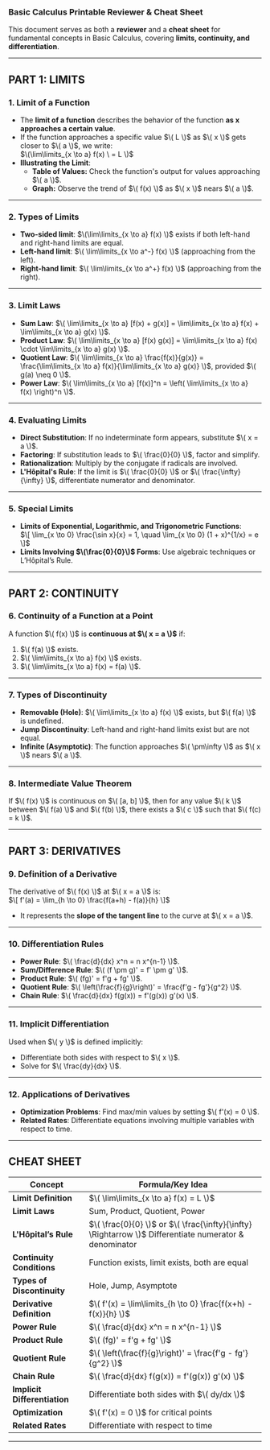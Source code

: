 ### **Basic Calculus Printable Reviewer & Cheat Sheet**  
This document serves as both a **reviewer** and a **cheat sheet** for fundamental concepts in Basic Calculus, covering **limits, continuity, and differentiation**.  

---

## **PART 1: LIMITS**  

### **1. Limit of a Function**  
- The **limit of a function** describes the behavior of the function **as x approaches a certain value**.  
- If the function approaches a specific value $\( L \)$ as $\( x \)$ gets closer to $\( a \)$, we write:  
  $\(\lim\limits_{x \to a} f(x) \ = L
  \)$  
- **Illustrating the Limit**:  
  - **Table of Values:** Check the function's output for values approaching $\( a \)$.  
  - **Graph:** Observe the trend of $\( f(x) \)$ as $\( x \)$ nears $\( a \)$.  

---

### **2. Types of Limits**  
- **Two-sided limit**: $\(\lim\limits_{x \to a} f(x) \)$ exists if both left-hand and right-hand limits are equal.  
- **Left-hand limit**: $\( \lim\limits_{x \to a^-} f(x) \)$ (approaching from the left).  
- **Right-hand limit**: $\( \lim\limits_{x \to a^+} f(x) \)$ (approaching from the right).  

---

### **3. Limit Laws**  
- **Sum Law**: $\( \lim\limits_{x \to a} [f(x) + g(x)] = \lim\limits_{x \to a} f(x) + \lim\limits_{x \to a} g(x) \)$.  
- **Product Law**: $\( \lim\limits_{x \to a} [f(x) g(x)] = \lim\limits_{x \to a} f(x) \cdot \lim\limits_{x \to a} g(x) \)$.  
- **Quotient Law**: $\( \lim\limits_{x \to a} \frac{f(x)}{g(x)} = \frac{\lim\limits_{x \to a} f(x)}{\lim\limits_{x \to a} g(x)} \)$, provided $\( g(a) \neq 0 \)$.  
- **Power Law**: $\( \lim\limits_{x \to a} [f(x)]^n = \left( \lim\limits_{x \to a} f(x) \right)^n \)$.  

---

### **4. Evaluating Limits**  
- **Direct Substitution**: If no indeterminate form appears, substitute $\( x = a \)$.  
- **Factoring**: If substitution leads to $\( \frac{0}{0} \)$, factor and simplify.  
- **Rationalization**: Multiply by the conjugate if radicals are involved.  
- **L'Hôpital's Rule**: If the limit is $\( \frac{0}{0} \)$ or $\( \frac{\infty}{\infty} \)$, differentiate numerator and denominator.  

---

### **5. Special Limits**  
- **Limits of Exponential, Logarithmic, and Trigonometric Functions**:  
  $\[
  \lim_{x \to 0} \frac{\sin x}{x} = 1, \quad \lim_{x \to 0} (1 + x)^{1/x} = e
  \]$
- **Limits Involving $\(\frac{0}{0}\)$ Forms**: Use algebraic techniques or L’Hôpital’s Rule.  

---

## **PART 2: CONTINUITY**  

### **6. Continuity of a Function at a Point**  
A function $\( f(x) \)$ is **continuous at $\( x = a \)$** if:  
1. $\( f(a) \)$ exists.  
2. $\( \lim\limits_{x \to a} f(x) \)$ exists.  
3. $\( \lim\limits_{x \to a} f(x) = f(a) \)$.  

---

### **7. Types of Discontinuity**  
- **Removable (Hole)**: $\( \lim\limits_{x \to a} f(x) \)$ exists, but $\( f(a) \)$ is undefined.  
- **Jump Discontinuity**: Left-hand and right-hand limits exist but are not equal.  
- **Infinite (Asymptotic)**: The function approaches $\( \pm\infty \)$ as $\( x \)$ nears $\( a \)$.  

---

### **8. Intermediate Value Theorem**  
If $\( f(x) \)$ is continuous on $\( [a, b] \)$, then for any value $\( k \)$ between $\( f(a) \)$ and $\( f(b) \)$, there exists a $\( c \)$ such that $\( f(c) = k \)$.  

---

## **PART 3: DERIVATIVES**  

### **9. Definition of a Derivative**  
The derivative of $\( f(x) \)$ at $\( x = a \)$ is:  
$\[
f'(a) = \lim_{h \to 0} \frac{f(a+h) - f(a)}{h}
\]$  
- It represents the **slope of the tangent line** to the curve at $\( x = a \)$.  

---

### **10. Differentiation Rules**  
- **Power Rule**: $\( \frac{d}{dx} x^n = n x^{n-1} \)$.  
- **Sum/Difference Rule**: $\( (f \pm g)' = f' \pm g' \)$.  
- **Product Rule**: $\( (fg)' = f'g + fg' \)$.  
- **Quotient Rule**: $\( \left(\frac{f}{g}\right)' = \frac{f'g - fg'}{g^2} \)$.  
- **Chain Rule**: $\( \frac{d}{dx} f(g(x)) = f'(g(x)) g'(x) \)$.  

---

### **11. Implicit Differentiation**  
Used when $\( y \)$ is defined implicitly:  
- Differentiate both sides with respect to $\( x \)$.  
- Solve for $\( \frac{dy}{dx} \)$.  

---

### **12. Applications of Derivatives**  
- **Optimization Problems**: Find max/min values by setting $\( f'(x) = 0 \)$.  
- **Related Rates**: Differentiate equations involving multiple variables with respect to time.  

---

## **CHEAT SHEET**  

| Concept | Formula/Key Idea |
|---------|-----------------|
| **Limit Definition** | $\( \lim\limits_{x \to a} f(x) = L \)$ |
| **Limit Laws** | Sum, Product, Quotient, Power |
| **L'Hôpital’s Rule** | $\( \frac{0}{0} \)$ or $\( \frac{\infty}{\infty} \Rightarrow \)$ Differentiate numerator & denominator |
| **Continuity Conditions** | Function exists, limit exists, both are equal |
| **Types of Discontinuity** | Hole, Jump, Asymptote |
| **Derivative Definition** | $\( f'(x) = \lim\limits_{h \to 0} \frac{f(x+h) - f(x)}{h} \)$ |
| **Power Rule** | $\( \frac{d}{dx} x^n = n x^{n-1} \)$ |
| **Product Rule** | $\( (fg)' = f'g + fg' \)$ |
| **Quotient Rule** | $\( \left(\frac{f}{g}\right)' = \frac{f'g - fg'}{g^2} \)$ |
| **Chain Rule** | $\( \frac{d}{dx} f(g(x)) = f'(g(x)) g'(x) \)$ |
| **Implicit Differentiation** | Differentiate both sides with $\( dy/dx \)$ |
| **Optimization** | $\( f'(x) = 0 \)$ for critical points |
| **Related Rates** | Differentiate with respect to time |

---

